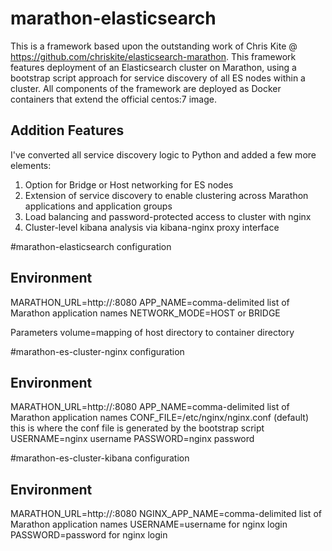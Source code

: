 # marathon-elasticsearch 

This is a framework based upon the outstanding work of Chris Kite @ https://github.com/chriskite/elasticsearch-marathon. This framework features deployment of an Elasticsearch cluster on Marathon, using a bootstrap script approach for service discovery of all ES nodes within a cluster. All components of the framework are deployed as Docker containers that extend the official centos:7 image.

Addition Features
-----------------
I've converted all service discovery logic to Python and added a few more elements:

1. Option for Bridge or Host networking for ES nodes
2. Extension of service discovery to enable clustering across Marathon applications and application groups
3. Load balancing and password-protected access to cluster with nginx
4. Cluster-level kibana analysis via kibana-nginx proxy interface

#marathon-elasticsearch configuration

Environment
-----------
MARATHON_URL=http://<dns name or ip address of Marathon host>:8080
APP_NAME=comma-delimited list of Marathon application names
NETWORK_MODE=HOST or BRIDGE

Parameters
volume=mapping of host directory to container directory

#marathon-es-cluster-nginx configuration

Environment
-----------
MARATHON_URL=http://<dns name or ip address of Marathon host>:8080
APP_NAME=comma-delimited list of Marathon application names
CONF_FILE=/etc/nginx/nginx.conf (default) this is where the conf file is generated by the bootstrap script
USERNAME=nginx username
PASSWORD=nginx password

#marathon-es-cluster-kibana configuration

Environment
-----------
MARATHON_URL=http://<dns name or ip address of Marathon host>:8080
NGINX_APP_NAME=comma-delimited list of Marathon application names
USERNAME=username for nginx login
PASSWORD=password for nginx login